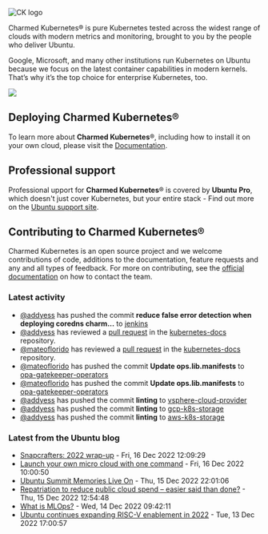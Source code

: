 ![CK logo](https://assets.ubuntu.com/v1/451d4cf4-Charmed+Kubernetes_RGB_onWhite_2022.svg)

Charmed Kubernetes® is pure Kubernetes tested across the widest range of clouds with modern metrics and monitoring, brought to you by the people who deliver Ubuntu.

Google, Microsoft, and many other institutions run Kubernetes on Ubuntu because we focus on the latest container capabilities in modern kernels. That’s why it’s the top choice for enterprise Kubernetes, too.

![](https://assets.ubuntu.com/v1/843c77b6-juju-at-a-glace.svg)

## Deploying Charmed Kubernetes®

To learn more about **Charmed Kubernetes**®, including how to install it on your own cloud, please visit the [Documentation][docs].

## Professional support

Professional upport for **Charmed Kubernetes**® is covered by **Ubuntu Pro**, which doesn't just cover Kubernetes, but your entire stack - Find out more on the [Ubuntu support site](https://ubuntu.com/support).

## Contributing to Charmed Kubernetes®

Charmed Kubernetes is an open source project and we welcome contributions of code, additions to the documentation, feature requests and any and all types of feedback. For more on contributing, see the [official documentation][get-in-touch] on how to contact the team.

<!-- LINKS -->
[docs]: https://ubuntu.com/kubernetes/docs
[get-in-touch]: https://ubuntu.com/kubernetes/docs/get-in-touch

### Latest activity

<!-- activity starts -->
 - [@addyess](https://github.com/addyess) has pushed the commit **reduce false error detection when deploying coredns charm...** to [jenkins](https://github.com/charmed-kubernetes/jenkins)
 - [@addyess](https://github.com/addyess) has reviewed a [pull request](https://github.com/charmed-kubernetes/kubernetes-docs/pull/736) in the [kubernetes-docs](https://github.com/charmed-kubernetes/kubernetes-docs) repository.
 - [@mateoflorido](https://github.com/mateoflorido) has reviewed a [pull request](https://github.com/charmed-kubernetes/kubernetes-docs/pull/736) in the [kubernetes-docs](https://github.com/charmed-kubernetes/kubernetes-docs) repository.
 - [@mateoflorido](https://github.com/mateoflorido) has pushed the commit **Update ops.lib.manifests** to [opa-gatekeeper-operators](https://github.com/charmed-kubernetes/opa-gatekeeper-operators)
 - [@mateoflorido](https://github.com/mateoflorido) has pushed the commit **Update ops.lib.manifests** to [opa-gatekeeper-operators](https://github.com/charmed-kubernetes/opa-gatekeeper-operators)
 - [@addyess](https://github.com/addyess) has pushed the commit **linting** to [vsphere-cloud-provider](https://github.com/charmed-kubernetes/vsphere-cloud-provider)
 - [@addyess](https://github.com/addyess) has pushed the commit **linting** to [gcp-k8s-storage](https://github.com/charmed-kubernetes/gcp-k8s-storage)
 - [@addyess](https://github.com/addyess) has pushed the commit **linting** to [aws-k8s-storage](https://github.com/charmed-kubernetes/aws-k8s-storage)
<!-- activity ends -->

<!-- roadmap starts -->

<!-- roadmap ends -->

### Latest from the Ubuntu blog

<!-- blog starts -->
* [Snapcrafters: 2022 wrap-up](https://ubuntu.com//blog/snapcrafters-2022-wrap-up) - Fri, 16 Dec 2022 12:09:29 
* [Launch your own micro cloud with one command](https://ubuntu.com//blog/one_command_micro_cloud) - Fri, 16 Dec 2022 10:00:50 
* [Ubuntu Summit Memories Live On](https://ubuntu.com//blog/ubuntu-summit-memories-live-on) - Thu, 15 Dec 2022 22:01:06 
* [Repatriation to reduce public cloud spend &#8211; easier said than done?](https://ubuntu.com//blog/repatriation-to-reduce-public-cloud-spend) - Thu, 15 Dec 2022 12:54:48 
* [What is MLOps?](https://ubuntu.com//blog/what-is-mlops) - Wed, 14 Dec 2022 09:42:11 
* [Ubuntu continues expanding RISC-V enablement in 2022](https://ubuntu.com//blog/ubuntu-continues-expanding-risc-v-enablement-in-2022) - Tue, 13 Dec 2022 17:00:57 
<!-- blog ends -->
